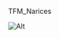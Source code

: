 TFM_Narices

![Alt](https://repobeats.axiom.co/api/embed/749a953f5285cf4bfcc7ebac4f18b5cdc4fc3297.svg "Repobeats analytics image")
